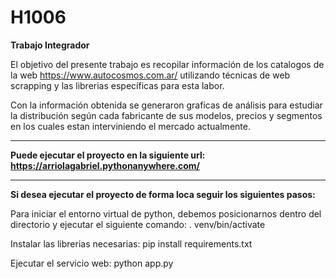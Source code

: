 # H1006
<b>Trabajo Integrador</b>

El objetivo del presente trabajo es recopilar información de los catalogos de la web https://www.autocosmos.com.ar/ utilizando técnicas de web scrapping y las librerias específicas para esta labor.

Con la información obtenida se generaron graficas de análisis para estudiar la distribución según cada fabricante de sus modelos, precios y segmentos en los cuales estan interviniendo el mercado actualmente.

---------------------------------------------------------------------------------------------------------------------------

<b>Puede ejecutar el proyecto en la siguiente url: https://arriolagabriel.pythonanywhere.com/</b>

---------------------------------------------------------------------------------------------------------------------------

<b>Si desea ejecutar el proyecto de forma loca seguir los siguientes pasos:</b>

Para iniciar el entorno virtual de python, debemos posicionarnos dentro del directorio y ejecutar el siguiente comando:
. venv/bin/activate

Instalar las librerias necesarias:
pip install requirements.txt

Ejecutar el servicio web:
python app.py





